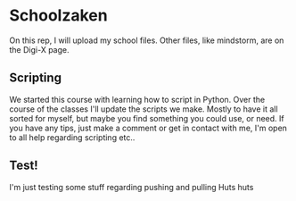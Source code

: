 # Schoolzaken
On this rep, I will upload my school files. Other files, like mindstorm, are on the Digi-X page.

## Scripting
We started this course with learning how to script in Python. Over the course of the classes I'll update the scripts we make. Mostly to have it all sorted for myself, but maybe you find something you could use, or need. If you have any tips, just make a comment or get in contact with me, I'm open to all help regarding scripting etc..

## Test!
I'm just testing some stuff regarding pushing and pulling
Huts huts 